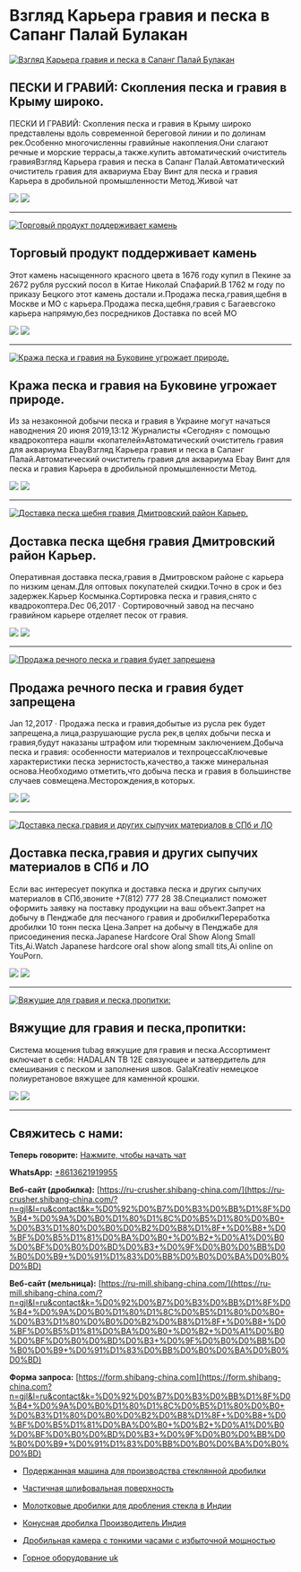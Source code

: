 # Взгляд Карьера гравия и песка в Сапанг Палай Булакан

<a href="https://swt.shibang-china.com/?n=gjl&l=ru&img&k=%D0%92%D0%B7%D0%B3%D0%BB%D1%8F%D0%B4+%D0%9A%D0%B0%D1%80%D1%8C%D0%B5%D1%80%D0%B0+%D0%B3%D1%80%D0%B0%D0%B2%D0%B8%D1%8F+%D0%B8+%D0%BF%D0%B5%D1%81%D0%BA%D0%B0+%D0%B2+%D0%A1%D0%B0%D0%BF%D0%B0%D0%BD%D0%B3+%D0%9F%D0%B0%D0%BB%D0%B0%D0%B9+%D0%91%D1%83%D0%BB%D0%B0%D0%BA%D0%B0%D0%BD" target="_blank">![Взгляд Карьера гравия и песка в Сапанг Палай Булакан](http://static.shibang-china.com/all-800x300/203.jpg)</a>

## ПЕСКИ И ГРАВИЙ: Скопления песка и гравия в Крыму широко.
ПЕСКИ И ГРАВИЙ: Скопления песка и гравия в Крыму широко представлены вдоль современной береговой линии и по долинам рек.Осо­бенно многочисленны гравийные накоп­ления.Они слагают речные и морские террасы,а также.купить автоматический очиститель гравияВзгляд Карьера гравия и песка в Сапанг Палай.Автоматический очиститель гравия для аквариума Ebay Винт для песка и гравия Карьера в дробильной промышленности Метод.Живой чат


<a href="https://whatsapp.shibangsoft.com/WhatsApp.php" target="_blank" title="WhatsApp">![](http://static.shibang-china.com/icon/whatsapp.png)</a> <a href="https://swt.shibang-china.com/?n=gjl&l=ru&icon&k=%D0%92%D0%B7%D0%B3%D0%BB%D1%8F%D0%B4+%D0%9A%D0%B0%D1%80%D1%8C%D0%B5%D1%80%D0%B0+%D0%B3%D1%80%D0%B0%D0%B2%D0%B8%D1%8F+%D0%B8+%D0%BF%D0%B5%D1%81%D0%BA%D0%B0+%D0%B2+%D0%A1%D0%B0%D0%BF%D0%B0%D0%BD%D0%B3+%D0%9F%D0%B0%D0%BB%D0%B0%D0%B9+%D0%91%D1%83%D0%BB%D0%B0%D0%BA%D0%B0%D0%BD" target="_blank">![](http://static.shibang-china.com/icon/chat-ru.png)</a>

---

<a href="https://swt.shibang-china.com/?n=gjl&l=ru&img&k=%D0%92%D0%B7%D0%B3%D0%BB%D1%8F%D0%B4+%D0%9A%D0%B0%D1%80%D1%8C%D0%B5%D1%80%D0%B0+%D0%B3%D1%80%D0%B0%D0%B2%D0%B8%D1%8F+%D0%B8+%D0%BF%D0%B5%D1%81%D0%BA%D0%B0+%D0%B2+%D0%A1%D0%B0%D0%BF%D0%B0%D0%BD%D0%B3+%D0%9F%D0%B0%D0%BB%D0%B0%D0%B9+%D0%91%D1%83%D0%BB%D0%B0%D0%BA%D0%B0%D0%BD" target="_blank">![Торговый продукт поддерживает камень](http://static.shibang-china.com/all-800x300/1473.jpg)</a>

## Торговый продукт поддерживает камень
Этот камень насыщенного красного цвета в 1676 году купил в Пекине за 2672 рубля русский посол в Китае Николай Спафарий.В 1762 м году по приказу Бецкого этот камень достали и.Продажа песка,гравия,щебня в Москве и МО с карьера.Продажа песка,щебня,гравия с Багаевсгоко карьера напрямую,без посредников Доставка по всей МО


<a href="https://whatsapp.shibangsoft.com/WhatsApp.php" target="_blank" title="WhatsApp">![](http://static.shibang-china.com/icon/whatsapp.png)</a> <a href="https://swt.shibang-china.com/?n=gjl&l=ru&icon&k=%D0%92%D0%B7%D0%B3%D0%BB%D1%8F%D0%B4+%D0%9A%D0%B0%D1%80%D1%8C%D0%B5%D1%80%D0%B0+%D0%B3%D1%80%D0%B0%D0%B2%D0%B8%D1%8F+%D0%B8+%D0%BF%D0%B5%D1%81%D0%BA%D0%B0+%D0%B2+%D0%A1%D0%B0%D0%BF%D0%B0%D0%BD%D0%B3+%D0%9F%D0%B0%D0%BB%D0%B0%D0%B9+%D0%91%D1%83%D0%BB%D0%B0%D0%BA%D0%B0%D0%BD" target="_blank">![](http://static.shibang-china.com/icon/chat-ru.png)</a>

---

<a href="https://swt.shibang-china.com/?n=gjl&l=ru&img&k=%D0%92%D0%B7%D0%B3%D0%BB%D1%8F%D0%B4+%D0%9A%D0%B0%D1%80%D1%8C%D0%B5%D1%80%D0%B0+%D0%B3%D1%80%D0%B0%D0%B2%D0%B8%D1%8F+%D0%B8+%D0%BF%D0%B5%D1%81%D0%BA%D0%B0+%D0%B2+%D0%A1%D0%B0%D0%BF%D0%B0%D0%BD%D0%B3+%D0%9F%D0%B0%D0%BB%D0%B0%D0%B9+%D0%91%D1%83%D0%BB%D0%B0%D0%BA%D0%B0%D0%BD" target="_blank">![Кража песка и гравия на Буковине угрожает природе.](http://static.shibang-china.com/all-800x300/380.jpg)</a>

## Кража песка и гравия на Буковине угрожает природе.
Из за незаконной добычи песка и гравия в Украине могут начаться наводнения 20 июня 2019,13:12 Журналисты «Сегодня» с помощью квадрокоптера нашли «копателей»Автоматический очиститель гравия для аквариума EbayВзгляд Карьера гравия и песка в Сапанг Палай.Автоматический очиститель гравия для аквариума Ebay Винт для песка и гравия Карьера в дробильной промышленности Метод.


<a href="https://whatsapp.shibangsoft.com/WhatsApp.php" target="_blank" title="WhatsApp">![](http://static.shibang-china.com/icon/whatsapp.png)</a> <a href="https://swt.shibang-china.com/?n=gjl&l=ru&icon&k=%D0%92%D0%B7%D0%B3%D0%BB%D1%8F%D0%B4+%D0%9A%D0%B0%D1%80%D1%8C%D0%B5%D1%80%D0%B0+%D0%B3%D1%80%D0%B0%D0%B2%D0%B8%D1%8F+%D0%B8+%D0%BF%D0%B5%D1%81%D0%BA%D0%B0+%D0%B2+%D0%A1%D0%B0%D0%BF%D0%B0%D0%BD%D0%B3+%D0%9F%D0%B0%D0%BB%D0%B0%D0%B9+%D0%91%D1%83%D0%BB%D0%B0%D0%BA%D0%B0%D0%BD" target="_blank">![](http://static.shibang-china.com/icon/chat-ru.png)</a>

---

<a href="https://swt.shibang-china.com/?n=gjl&l=ru&img&k=%D0%92%D0%B7%D0%B3%D0%BB%D1%8F%D0%B4+%D0%9A%D0%B0%D1%80%D1%8C%D0%B5%D1%80%D0%B0+%D0%B3%D1%80%D0%B0%D0%B2%D0%B8%D1%8F+%D0%B8+%D0%BF%D0%B5%D1%81%D0%BA%D0%B0+%D0%B2+%D0%A1%D0%B0%D0%BF%D0%B0%D0%BD%D0%B3+%D0%9F%D0%B0%D0%BB%D0%B0%D0%B9+%D0%91%D1%83%D0%BB%D0%B0%D0%BA%D0%B0%D0%BD" target="_blank">![Доставка песка щебня гравия Дмитровский район Карьер.](http://static.shibang-china.com/all-800x300/312.jpg)</a>

## Доставка песка щебня гравия Дмитровский район Карьер.
Оперативная доставка песка,гравия в Дмитровском районе с карьера по низким ценам.Для оптовых покупателей скидки.Точно в срок и без задержек.Карьер Космынка.Сортировка песка и гравия,снято с квадрокоптера.Dec 06,2017 · Сортировочный завод на песчано гравийном карьере отделяет песок от гравия.


<a href="https://whatsapp.shibangsoft.com/WhatsApp.php" target="_blank" title="WhatsApp">![](http://static.shibang-china.com/icon/whatsapp.png)</a> <a href="https://swt.shibang-china.com/?n=gjl&l=ru&icon&k=%D0%92%D0%B7%D0%B3%D0%BB%D1%8F%D0%B4+%D0%9A%D0%B0%D1%80%D1%8C%D0%B5%D1%80%D0%B0+%D0%B3%D1%80%D0%B0%D0%B2%D0%B8%D1%8F+%D0%B8+%D0%BF%D0%B5%D1%81%D0%BA%D0%B0+%D0%B2+%D0%A1%D0%B0%D0%BF%D0%B0%D0%BD%D0%B3+%D0%9F%D0%B0%D0%BB%D0%B0%D0%B9+%D0%91%D1%83%D0%BB%D0%B0%D0%BA%D0%B0%D0%BD" target="_blank">![](http://static.shibang-china.com/icon/chat-ru.png)</a>

---

<a href="https://swt.shibang-china.com/?n=gjl&l=ru&img&k=%D0%92%D0%B7%D0%B3%D0%BB%D1%8F%D0%B4+%D0%9A%D0%B0%D1%80%D1%8C%D0%B5%D1%80%D0%B0+%D0%B3%D1%80%D0%B0%D0%B2%D0%B8%D1%8F+%D0%B8+%D0%BF%D0%B5%D1%81%D0%BA%D0%B0+%D0%B2+%D0%A1%D0%B0%D0%BF%D0%B0%D0%BD%D0%B3+%D0%9F%D0%B0%D0%BB%D0%B0%D0%B9+%D0%91%D1%83%D0%BB%D0%B0%D0%BA%D0%B0%D0%BD" target="_blank">![Продажа речного песка и гравия будет запрещена](http://static.shibang-china.com/all-800x300/284.jpg)</a>

## Продажа речного песка и гравия будет запрещена
Jan 12,2017 · Продажа песка и гравия,добытые из русла рек будет запрещена,а лица,разрушающие русла рек,в целях добычи песка и гравия,будут наказаны штрафом или тюремным заключением.Добыча песка и гравия: особенности материалов и техпроцессаКлючевые характеристики песка зернистость,качество,а также минеральная основа.Необходимо отметить,что добыча песка и гравия в большинстве случаев совмещена.Месторождения,в которых.


<a href="https://whatsapp.shibangsoft.com/WhatsApp.php" target="_blank" title="WhatsApp">![](http://static.shibang-china.com/icon/whatsapp.png)</a> <a href="https://swt.shibang-china.com/?n=gjl&l=ru&icon&k=%D0%92%D0%B7%D0%B3%D0%BB%D1%8F%D0%B4+%D0%9A%D0%B0%D1%80%D1%8C%D0%B5%D1%80%D0%B0+%D0%B3%D1%80%D0%B0%D0%B2%D0%B8%D1%8F+%D0%B8+%D0%BF%D0%B5%D1%81%D0%BA%D0%B0+%D0%B2+%D0%A1%D0%B0%D0%BF%D0%B0%D0%BD%D0%B3+%D0%9F%D0%B0%D0%BB%D0%B0%D0%B9+%D0%91%D1%83%D0%BB%D0%B0%D0%BA%D0%B0%D0%BD" target="_blank">![](http://static.shibang-china.com/icon/chat-ru.png)</a>

---

<a href="https://swt.shibang-china.com/?n=gjl&l=ru&img&k=%D0%92%D0%B7%D0%B3%D0%BB%D1%8F%D0%B4+%D0%9A%D0%B0%D1%80%D1%8C%D0%B5%D1%80%D0%B0+%D0%B3%D1%80%D0%B0%D0%B2%D0%B8%D1%8F+%D0%B8+%D0%BF%D0%B5%D1%81%D0%BA%D0%B0+%D0%B2+%D0%A1%D0%B0%D0%BF%D0%B0%D0%BD%D0%B3+%D0%9F%D0%B0%D0%BB%D0%B0%D0%B9+%D0%91%D1%83%D0%BB%D0%B0%D0%BA%D0%B0%D0%BD" target="_blank">![Доставка песка,гравия и других сыпучих материалов в СПб и ЛО](http://static.shibang-china.com/all-800x300/1134.jpg)</a>

## Доставка песка,гравия и других сыпучих материалов в СПб и ЛО
Если вас интересует покупка и доставка песка и других сыпучих материалов в СПб,звоните +7(812) 777 28 38.Специалист поможет оформить заявку на поставку продукции на ваш объект.Запрет на добычу в Пенджабе для песчаного гравия и дробилкиПереработка дробилки 10 тонн песка Цена.Запрет на добычу в Пенджабе для присоединения песка.Japanese Hardcore Oral Show Along Small Tits,Ai.Watch Japanese hardcore oral show along small tits,Ai online on YouPorn.


<a href="https://whatsapp.shibangsoft.com/WhatsApp.php" target="_blank" title="WhatsApp">![](http://static.shibang-china.com/icon/whatsapp.png)</a> <a href="https://swt.shibang-china.com/?n=gjl&l=ru&icon&k=%D0%92%D0%B7%D0%B3%D0%BB%D1%8F%D0%B4+%D0%9A%D0%B0%D1%80%D1%8C%D0%B5%D1%80%D0%B0+%D0%B3%D1%80%D0%B0%D0%B2%D0%B8%D1%8F+%D0%B8+%D0%BF%D0%B5%D1%81%D0%BA%D0%B0+%D0%B2+%D0%A1%D0%B0%D0%BF%D0%B0%D0%BD%D0%B3+%D0%9F%D0%B0%D0%BB%D0%B0%D0%B9+%D0%91%D1%83%D0%BB%D0%B0%D0%BA%D0%B0%D0%BD" target="_blank">![](http://static.shibang-china.com/icon/chat-ru.png)</a>

---

<a href="https://swt.shibang-china.com/?n=gjl&l=ru&img&k=%D0%92%D0%B7%D0%B3%D0%BB%D1%8F%D0%B4+%D0%9A%D0%B0%D1%80%D1%8C%D0%B5%D1%80%D0%B0+%D0%B3%D1%80%D0%B0%D0%B2%D0%B8%D1%8F+%D0%B8+%D0%BF%D0%B5%D1%81%D0%BA%D0%B0+%D0%B2+%D0%A1%D0%B0%D0%BF%D0%B0%D0%BD%D0%B3+%D0%9F%D0%B0%D0%BB%D0%B0%D0%B9+%D0%91%D1%83%D0%BB%D0%B0%D0%BA%D0%B0%D0%BD" target="_blank">![Вяжущие для гравия и песка,пропитки:](http://static.shibang-china.com/all-800x300/734.jpg)</a>

## Вяжущие для гравия и песка,пропитки:
Система мощения tubag вяжущие для гравия и песка.Ассортимент включает в себя: HADALAN TB 12Е связующее и затвердитель для смешивания с песком и заполнения швов. GalaKreativ немецкое полиуретановое вяжущее для каменной крошки.

<a href="https://whatsapp.shibangsoft.com/WhatsApp.php" target="_blank" title="WhatsApp">![](http://static.shibang-china.com/icon/whatsapp.png)</a> <a href="https://swt.shibang-china.com/?n=gjl&l=ru&icon&k=%D0%92%D0%B7%D0%B3%D0%BB%D1%8F%D0%B4+%D0%9A%D0%B0%D1%80%D1%8C%D0%B5%D1%80%D0%B0+%D0%B3%D1%80%D0%B0%D0%B2%D0%B8%D1%8F+%D0%B8+%D0%BF%D0%B5%D1%81%D0%BA%D0%B0+%D0%B2+%D0%A1%D0%B0%D0%BF%D0%B0%D0%BD%D0%B3+%D0%9F%D0%B0%D0%BB%D0%B0%D0%B9+%D0%91%D1%83%D0%BB%D0%B0%D0%BA%D0%B0%D0%BD" target="_blank">![](http://static.shibang-china.com/icon/chat-ru.png)</a>

---
## Свяжитесь с нами:

**Теперь говорите:** [Нажмите, чтобы начать чат](https://swt.shibang-china.com?n=gjl&l=ru&contact&k=%D0%92%D0%B7%D0%B3%D0%BB%D1%8F%D0%B4+%D0%9A%D0%B0%D1%80%D1%8C%D0%B5%D1%80%D0%B0+%D0%B3%D1%80%D0%B0%D0%B2%D0%B8%D1%8F+%D0%B8+%D0%BF%D0%B5%D1%81%D0%BA%D0%B0+%D0%B2+%D0%A1%D0%B0%D0%BF%D0%B0%D0%BD%D0%B3+%D0%9F%D0%B0%D0%BB%D0%B0%D0%B9+%D0%91%D1%83%D0%BB%D0%B0%D0%BA%D0%B0%D0%BD)

**WhatsApp:**  [+8613621919955](https://whatsapp.shibangsoft.com/WhatsApp.php)

**Веб-сайт (дробилка):** [https://ru-crusher.shibang-china.com/](https://ru-crusher.shibang-china.com/?n=gjl&l=ru&contact&k=%D0%92%D0%B7%D0%B3%D0%BB%D1%8F%D0%B4+%D0%9A%D0%B0%D1%80%D1%8C%D0%B5%D1%80%D0%B0+%D0%B3%D1%80%D0%B0%D0%B2%D0%B8%D1%8F+%D0%B8+%D0%BF%D0%B5%D1%81%D0%BA%D0%B0+%D0%B2+%D0%A1%D0%B0%D0%BF%D0%B0%D0%BD%D0%B3+%D0%9F%D0%B0%D0%BB%D0%B0%D0%B9+%D0%91%D1%83%D0%BB%D0%B0%D0%BA%D0%B0%D0%BD)

**Веб-сайт (мельница):** [https://ru-mill.shibang-china.com/](https://ru-mill.shibang-china.com/?n=gjl&l=ru&contact&k=%D0%92%D0%B7%D0%B3%D0%BB%D1%8F%D0%B4+%D0%9A%D0%B0%D1%80%D1%8C%D0%B5%D1%80%D0%B0+%D0%B3%D1%80%D0%B0%D0%B2%D0%B8%D1%8F+%D0%B8+%D0%BF%D0%B5%D1%81%D0%BA%D0%B0+%D0%B2+%D0%A1%D0%B0%D0%BF%D0%B0%D0%BD%D0%B3+%D0%9F%D0%B0%D0%BB%D0%B0%D0%B9+%D0%91%D1%83%D0%BB%D0%B0%D0%BA%D0%B0%D0%BD)

**Форма запроса:** [https://form.shibang-china.com](https://form.shibang-china.com?n=gjl&l=ru&contact&k=%D0%92%D0%B7%D0%B3%D0%BB%D1%8F%D0%B4+%D0%9A%D0%B0%D1%80%D1%8C%D0%B5%D1%80%D0%B0+%D0%B3%D1%80%D0%B0%D0%B2%D0%B8%D1%8F+%D0%B8+%D0%BF%D0%B5%D1%81%D0%BA%D0%B0+%D0%B2+%D0%A1%D0%B0%D0%BF%D0%B0%D0%BD%D0%B3+%D0%9F%D0%B0%D0%BB%D0%B0%D0%B9+%D0%91%D1%83%D0%BB%D0%B0%D0%BA%D0%B0%D0%BD)

* [Подержанная машина для производства стеклянной дробилки](../36/%D0%9F%D0%BE%D0%B4%D0%B5%D1%80%D0%B6%D0%B0%D0%BD%D0%BD%D0%B0%D1%8F%20%D0%BC%D0%B0%D1%88%D0%B8%D0%BD%D0%B0%20%D0%B4%D0%BB%D1%8F%20%D0%BF%D1%80%D0%BE%D0%B8%D0%B7%D0%B2%D0%BE%D0%B4%D1%81%D1%82%D0%B2%D0%B0%20%D1%81%D1%82%D0%B5%D0%BA%D0%BB%D1%8F%D0%BD%D0%BD%D0%BE%D0%B9%20%D0%B4%D1%80%D0%BE%D0%B1%D0%B8%D0%BB%D0%BA%D0%B8.md)

* [Частичная шлифовальная поверхность](../38/%D0%A7%D0%B0%D1%81%D1%82%D0%B8%D1%87%D0%BD%D0%B0%D1%8F%20%D1%88%D0%BB%D0%B8%D1%84%D0%BE%D0%B2%D0%B0%D0%BB%D1%8C%D0%BD%D0%B0%D1%8F%20%D0%BF%D0%BE%D0%B2%D0%B5%D1%80%D1%85%D0%BD%D0%BE%D1%81%D1%82%D1%8C.md)

* [Молотковые дробилки для дробления стекла в Индии](../40/%D0%9C%D0%BE%D0%BB%D0%BE%D1%82%D0%BA%D0%BE%D0%B2%D1%8B%D0%B5%20%D0%B4%D1%80%D0%BE%D0%B1%D0%B8%D0%BB%D0%BA%D0%B8%20%D0%B4%D0%BB%D1%8F%20%D0%B4%D1%80%D0%BE%D0%B1%D0%BB%D0%B5%D0%BD%D0%B8%D1%8F%20%D1%81%D1%82%D0%B5%D0%BA%D0%BB%D0%B0%20%D0%B2%20%D0%98%D0%BD%D0%B4%D0%B8%D0%B8.md)

* [Конусная дробилка Производитель Индия](../38/%D0%9A%D0%BE%D0%BD%D1%83%D1%81%D0%BD%D0%B0%D1%8F%20%D0%B4%D1%80%D0%BE%D0%B1%D0%B8%D0%BB%D0%BA%D0%B0%20%D0%9F%D1%80%D0%BE%D0%B8%D0%B7%D0%B2%D0%BE%D0%B4%D0%B8%D1%82%D0%B5%D0%BB%D1%8C%20%D0%98%D0%BD%D0%B4%D0%B8%D1%8F.md)

* [Дробильная камера с тонкими часами с избыточной мощностью](../37/%D0%94%D1%80%D0%BE%D0%B1%D0%B8%D0%BB%D1%8C%D0%BD%D0%B0%D1%8F%20%D0%BA%D0%B0%D0%BC%D0%B5%D1%80%D0%B0%20%D1%81%20%D1%82%D0%BE%D0%BD%D0%BA%D0%B8%D0%BC%D0%B8%20%D1%87%D0%B0%D1%81%D0%B0%D0%BC%D0%B8%20%D1%81%20%D0%B8%D0%B7%D0%B1%D1%8B%D1%82%D0%BE%D1%87%D0%BD%D0%BE%D0%B9%20%D0%BC%D0%BE%D1%89%D0%BD%D0%BE%D1%81%D1%82%D1%8C%D1%8E.md)

* [Горное оборудование uk](../40/%D0%93%D0%BE%D1%80%D0%BD%D0%BE%D0%B5%20%D0%BE%D0%B1%D0%BE%D1%80%D1%83%D0%B4%D0%BE%D0%B2%D0%B0%D0%BD%D0%B8%D0%B5%20uk.md)